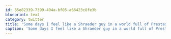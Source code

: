 ```yaml
---
id: 35e82339-7399-494a-bf05-a66423c8fe3b
blueprint: text
category: twitter
title: 'Some days I feel like a Shraeder guy in a world full of Prestas.'
caption: 'Some days I feel like a Shraeder guy in a world full of Prestas.'
---
```

